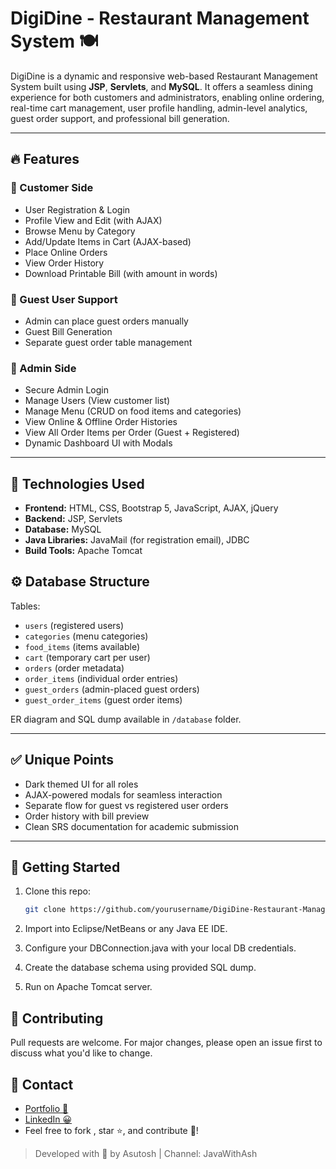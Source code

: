 # DigiDine - Restaurant Management System 🍽️

DigiDine is a dynamic and responsive web-based Restaurant Management System built using **JSP**, **Servlets**, and **MySQL**. It offers a seamless dining experience for both customers and administrators, enabling online ordering, real-time cart management, user profile handling, admin-level analytics, guest order support, and professional bill generation.

---

## 🔥 Features

### 👤 Customer Side
- User Registration & Login
- Profile View and Edit (with AJAX)
- Browse Menu by Category
- Add/Update Items in Cart (AJAX-based)
- Place Online Orders
- View Order History
- Download Printable Bill (with amount in words)

### 👥 Guest User Support
- Admin can place guest orders manually
- Guest Bill Generation
- Separate guest order table management

### 🔐 Admin Side
- Secure Admin Login
- Manage Users (View customer list)
- Manage Menu (CRUD on food items and categories)
- View Online & Offline Order Histories
- View All Order Items per Order (Guest + Registered)
- Dynamic Dashboard UI with Modals

---

## 🧰 Technologies Used

- **Frontend:** HTML, CSS, Bootstrap 5, JavaScript, AJAX, jQuery
- **Backend:** JSP, Servlets
- **Database:** MySQL
- **Java Libraries:** JavaMail (for registration email), JDBC
- **Build Tools:** Apache Tomcat


## ⚙️ Database Structure

Tables:
- `users` (registered users)
- `categories` (menu categories)
- `food_items` (items available)
- `cart` (temporary cart per user)
- `orders` (order metadata)
- `order_items` (individual order entries)
- `guest_orders` (admin-placed guest orders)
- `guest_order_items` (guest order items)

ER diagram and SQL dump available in `/database` folder.

---
## ✅ Unique Points
- Dark themed UI for all roles
- AJAX-powered modals for seamless interaction
- Separate flow for guest vs registered user orders
- Order history with bill preview
- Clean SRS documentation for academic submission

---
## 🚀 Getting Started

1. Clone this repo:
   ```bash
   git clone https://github.com/yourusername/DigiDine-Restaurant-Management-System.git
   ```
2. Import into Eclipse/NetBeans or any Java EE IDE.


3. Configure your DBConnection.java with your local DB credentials.

4. Create the database schema using provided SQL dump.

5. Run on Apache Tomcat server.

## 🤝 Contributing
Pull requests are welcome. For major changes, please open an issue first to discuss what you'd like to change.


## 📧 Contact
- [Portfolio 🧑](https://asutoshsahoo.netlify.app/)
- [LinkedIn 😀](https://www.linkedin.com/in/asutoshsahoo/)
- Feel free to fork , star ⭐, and contribute 🤝!

> Developed with 💛 by Asutosh | Channel: JavaWithAsh